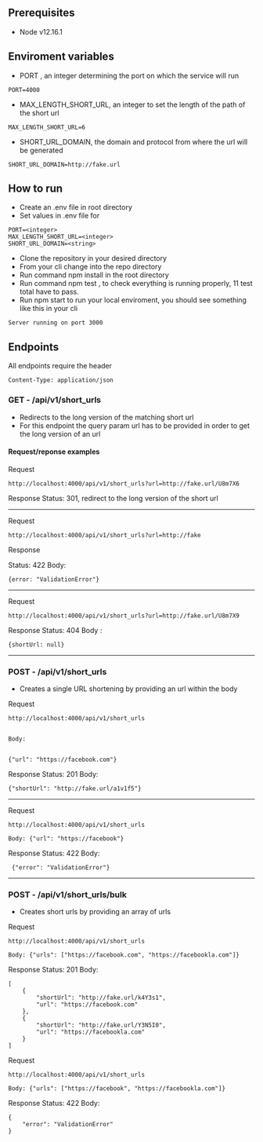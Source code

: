 ## Prerequisites

- Node v12.16.1

## Enviroment variables

- PORT , an integer determining the port on which the service will run

```
PORT=4000
```

- MAX_LENGTH_SHORT_URL, an integer to set the length of the path of the short url

```
MAX_LENGTH_SHORT_URL=6
```

- SHORT_URL_DOMAIN, the domain and protocol from where the url will be generated

```
SHORT_URL_DOMAIN=http://fake.url
```

## How to run

- Create an .env file in root directory
- Set values in .env file for

```
PORT=<integer>
MAX_LENGTH_SHORT_URL=<integer>
SHORT_URL_DOMAIN=<string>
```

- Clone the repository in your desired directory
- From your cli change into the repo directory
- Run command npm install in the root directory
- Run command npm test , to check everything is running properly, 11 test total have to pass.
- Run npm start to run your local enviroment, you should see something like this in your cli

```
Server running on port 3000
```

## Endpoints

All endpoints require the header

```
Content-Type: application/json
```

### GET - /api/v1/short_urls

- Redirects to the long version of the matching short url
- For this endpoint the query param url has to be provided in order to get the long version of an url

#### Request/reponse examples

Request

```
http://localhost:4000/api/v1/short_urls?url=http://fake.url/U8m7X6
```

Response
Status: 301, redirect to the long version of the short url

---

Request

```
http://localhost:4000/api/v1/short_urls?url=http://fake
```

Response

Status: 422
Body:

```
{error: "ValidationError"}
```

---

Request

```
http://localhost:4000/api/v1/short_urls?url=http://fake.url/U8m7X9
```

Response
Status: 404
Body :

```
{shortUrl: null}
```

---

### POST - /api/v1/short_urls

- Creates a single URL shortening by providing an url within the body

Request

```
http://localhost:4000/api/v1/short_urls


Body:


{"url": "https://facebook.com"}
```

Response
Status: 201
Body:

```
{"shortUrl": "http://fake.url/a1v1f5"}
```

---

Request

```
http://localhost:4000/api/v1/short_urls

Body: {"url": "https://facebook"}
```

Response
Status: 422
Body:

```
 {"error": "ValidationError"}
```

---

### POST - /api/v1/short_urls/bulk

- Creates short urls by providing an array of urls

Request

```
http://localhost:4000/api/v1/short_urls

Body: {"urls": ["https://facebook.com", "https://facebookla.com"]}
```

Response
Status: 201
Body:

```
[
    {
        "shortUrl": "http://fake.url/k4Y3s1",
        "url": "https://facebook.com"
    },
    {
        "shortUrl": "http://fake.url/Y3N5I0",
        "url": "https://facebookla.com"
    }
]
```

Request

```
http://localhost:4000/api/v1/short_urls

Body: {"urls": ["https://facebook", "https://facebookla.com"]}
```

Response
Status: 422
Body:

```
{
    "error": "ValidationError"
}
```
